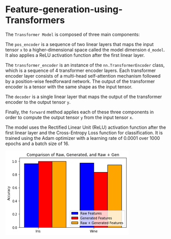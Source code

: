 # Feature-generation-using-Transformers

The `Transformer Model` is composed of three main components:

The `pos_encoder` is a sequence of two linear layers that maps the input tensor `x` to a higher-dimensional space called the model dimension `d_model`. It also applies a ReLU activation function after the first linear layer.

The `transformer_encoder` is an instance of the `nn.TransformerEncoder` class, which is a sequence of 4 transformer encoder layers. Each transformer encoder layer consists of a multi-head self-attention mechanism followed by a position-wise feedforward network. The output of the transformer encoder is a tensor with the same shape as the input tensor.

The `decoder` is a single linear layer that maps the output of the transformer encoder to the output tensor `y`.

Finally, the `forward` method applies each of these three components in order to compute the output tensor `y` from the input tensor `x`.

The model uses the Rectified Linear Unit (ReLU) activation function after the first linear layer and the Cross-Entropy Loss function for classification. It is trained using the Adam optimizer with a learning rate of 0.0001 over 1000 epochs and a batch size of 16.


![image](results_graphs.png)
